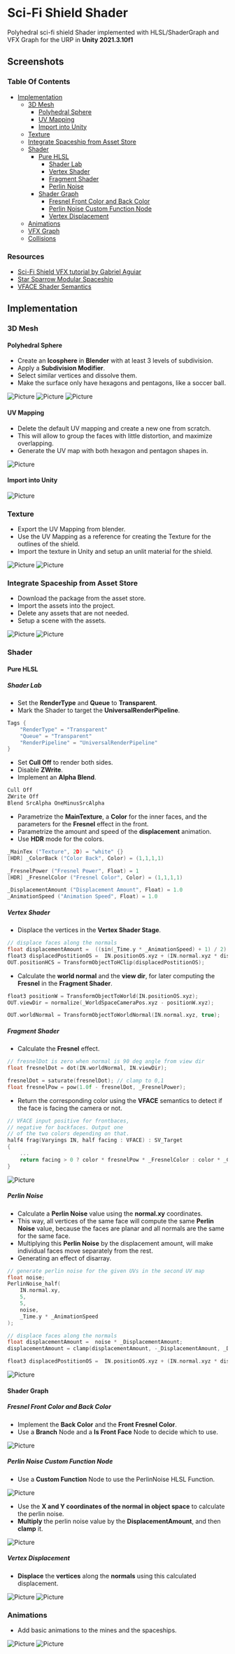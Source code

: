 # Sci-Fi Shield Shader

Polyhedral sci-fi shield Shader implemented with HLSL/ShaderGraph and VFX Graph for the URP in **Unity 2021.3.10f1**

## Screenshots

### Table Of Contents

- [Implementation](#implementation)
  - [3D Mesh](#3d-mesh)
    - [Polyhedral Sphere](#polyhedral-sphere)
    - [UV Mapping](#uv-mapping)
    - [Import into Unity](#import-into-unity)
  - [Texture](#texture)
  - [Integrate Spaceship from Asset Store](#integrate-spaceship-from-asset-store)
  - [Shader](#shader)
    - [Pure HLSL](#pure-hlsl)
      - [Shader Lab](#shader-lab)
      - [Vertex Shader](#vertex-shader)
      - [Fragment Shader](#fragment-shader)
      - [Perlin Noise](#perlin-noise)
    - [Shader Graph](#shader-graph)
      - [Fresnel Front Color and Back Color](#fresnel-front-color-and-back-color)
      - [Perlin Noise Custom Function Node](#perlin-noise-custom-function-node)
      - [Vertex Displacement](#vertex-displacement)
  - [Animations](#animations)
  - [VFX Graph](#vfx-graph)
  - [Collisions](#collisions)

### Resources

- [Sci-Fi Shield VFX tutorial by Gabriel Aguiar](https://www.youtube.com/watch?v=IZAzckJaSO8)
- [Star Sparrow Modular Spaceship](https://assetstore.unity.com/packages/3d/vehicles/space/star-sparrow-modular-spaceship-73167)
- [VFACE Shader Semantics](https://forum.unity.com/threads/is-it-possible-to-determine-which-vertices-are-part-of-a-backface.538187/)

## Implementation

### 3D Mesh

#### Polyhedral Sphere

- Create an **Icosphere** in **Blender** with at least 3 levels of subdivision.
- Apply a **Subdivision Modifier**.
- Select similar vertices and dissolve them.
- Make the surface only have hexagons and pentagons, like a soccer ball.

![Picture](./docs/1.jpg)
![Picture](./docs/2.jpg)
![Picture](./docs/3.jpg)

#### UV Mapping

- Delete the default UV mapping and create a new one from scratch.
- This will allow to group the faces with little distortion, and maximize overlapping.
- Generate the UV map with both hexagon and pentagon shapes in.

![Picture](./docs/4.jpg)

#### Import into Unity

![Picture](./docs/5.jpg)

### Texture

- Export the UV Mapping from blender.
- Use the UV Mapping as a reference for creating the Texture for the outlines of the shield.
- Import the texture in Unity and setup an unlit material for the shield.

![Picture](./docs/6.jpg)
![Picture](./docs/7.jpg)

### Integrate Spaceship from Asset Store

- Download the package from the asset store.
- Import the assets into the project.
- Delete any assets that are not needed.
- Setup a scene with the assets.

![Picture](./docs/8.jpg)
![Picture](./docs/9.jpg)

### Shader

#### Pure HLSL

##### Shader Lab

- Set the **RenderType** and **Queue** to **Transparent**.
- Mark the Shader to target the **UniversalRenderPipeline**.

```c
Tags {
    "RenderType" = "Transparent"
    "Queue" = "Transparent"
    "RenderPipeline" = "UniversalRenderPipeline"
}
```

- Set **Cull Off** to render both sides.
- Disable **ZWrite**.
- Implement an **Alpha Blend**.

```c
Cull Off
ZWrite Off
Blend SrcAlpha OneMinusSrcAlpha
```

- Parametrize the **MainTexture**, a **Color** for the inner faces, and the parameters for the **Fresnel** effect in the front.
- Parametrize the amount and speed of the **displacement** animation.
- Use **HDR** mode for the colors.

```c
_MainTex ("Texture", 2D) = "white" {}
[HDR] _ColorBack ("Color Back", Color) = (1,1,1,1)

_FresnelPower ("Fresnel Power", Float) = 1
[HDR] _FresnelColor ("Fresnel Color", Color) = (1,1,1,1)

_DisplacementAmount ("Displacement Amount", Float) = 1.0
_AnimationSpeed ("Animation Speed", Float) = 1.0
```

##### Vertex Shader

- Displace the vertices in the **Vertex Shader Stage**.

```c
// displace faces along the normals
float displacementAmount =  ((sin(_Time.y * _AnimationSpeed) + 1) / 2) * _DisplacementAmount;
float3 displacedPostitionOS =  IN.positionOS.xyz + (IN.normal.xyz * displacementAmount);
OUT.positionHCS = TransformObjectToHClip(displacedPostitionOS);
```

- Calculate the **world normal** and the **view dir**, for later computing the **Fresnel** in the **Fragment Shader**.

```c
float3 positionW = TransformObjectToWorld(IN.positionOS.xyz);
OUT.viewDir = normalize(_WorldSpaceCameraPos.xyz - positionW.xyz);

OUT.worldNormal = TransformObjectToWorldNormal(IN.normal.xyz, true);
```

##### Fragment Shader

- Calculate the **Fresnel** effect.

```c
// fresnelDot is zero when normal is 90 deg angle from view dir
float fresnelDot = dot(IN.worldNormal, IN.viewDir);

fresnelDot = saturate(fresnelDot); // clamp to 0,1
float fresnelPow = pow(1.0f - fresnelDot, _FresnelPower);
```

- Return the corresponding color using the **VFACE** semantics to detect if the face is facing the camera or not.

```c
// VFACE input positive for frontbaces,
// negative for backfaces. Output one
// of the two colors depending on that.
half4 frag(Varyings IN, half facing : VFACE) : SV_Target
{
    ...
    return facing > 0 ? color * fresnelPow * _FresnelColor : color * _ColorBack;
}
```

![Picture](./docs/10.jpg)

##### Perlin Noise

- Calculate a **Perlin Noise** value using the **normal.xy** coordinates.
- This way, all vertices of the same face will compute the same **Perlin Noise** value, because the faces are planar and all normals are the same for the same face.
- Multiplying this **Perlin Noise** by the displacement amount, will make individual faces move separately from the rest.
- Generating an effect of disarray.

```c
// generate perlin noise for the given UVs in the second UV map
float noise;
PerlinNoise_half(
    IN.normal.xy,
    5,
    5,
    noise,
    _Time.y * _AnimationSpeed
);

// displace faces along the normals
float displacementAmount =  noise * _DisplacementAmount;
displacementAmount = clamp(displacementAmount, -_DisplacementAmount, _DisplacementAmount);

float3 displacedPostitionOS =  IN.positionOS.xyz + (IN.normal.xyz * displacementAmount);
```

![Picture](./docs/11.jpg)

#### Shader Graph

##### Fresnel Front Color and Back Color

- Implement the **Back Color** and the **Front Fresnel Color**.
- Use a **Branch** Node and a **Is Front Face** Node to decide which to use.

![Picture](./docs/12.jpg)

##### Perlin Noise Custom Function Node

- Use a **Custom Function** Node to use the PerlinNoise HLSL Function.

![Picture](./docs/13.jpg)

- Use the **X and Y coordinates of the normal in object space** to calculate the perlin noise.
- **Multiply** the perlin noise value by the **DisplacementAmount**, and then **clamp** it.

![Picture](./docs/14.jpg)

##### Vertex Displacement

- **Displace** the **vertices** along the **normals** using this calculated displacement.

![Picture](./docs/15.jpg)
![Picture](./docs/16.jpg)

### Animations

- Add basic animations to the mines and the spaceships.

![Picture](./docs/17.jpg)
![Picture](./docs/18.jpg)
